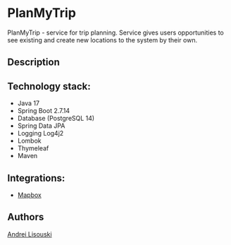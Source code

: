 # PlanMyTrip

PlanMyTrip - service for trip planning. Service gives users opportunities to see existing and create new locations to the system by their own. 

## Description

## Technology stack:
- Java 17
- Spring Boot 2.7.14
- Database (PostgreSQL 14)
- Spring Data JPA
- Logging Log4j2
- Lombok
- Thymeleaf
- Maven

## Integrations:
- [Mapbox](https://www.mapbox.com)

## Authors

[Andrei Lisouski](https://github.com/Andrlis)

